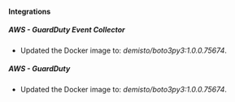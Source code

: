 #### Integrations
##### AWS - GuardDuty Event Collector
- Updated the Docker image to: *demisto/boto3py3:1.0.0.75674*.
##### AWS - GuardDuty
- Updated the Docker image to: *demisto/boto3py3:1.0.0.75674*.
